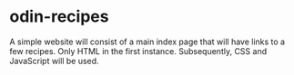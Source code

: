 # odin-recipes
A simple website will consist of a main index page that will have links to a few recipes. Only HTML in the first instance. Subsequently, CSS and JavaScript will be used. 